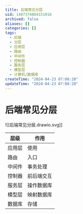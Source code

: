 ```yaml
---
title: 后端常见分层
uid: 1407374884151016
archived: false
aliases: []
categories: []
tags:
  - 后端
  - 分层
  - 应用层
  - 路由
  - 中间件
  - 控制器
  - 服务层
  - 模型层
  - 计算机/数据库
createTime: "2024-04-23 07:08:20"
updateTime: "2024-04-23 07:08:20"
---
```


# 后端常见分层

![[后端常见分层.drawio.svg]]

| 层级   | 作用       |
| ------ | ---------- |
| 应用层 | 使用       |
| 路由   | 入口       |
| 中间件 | 事务处理   |
| 控制器 | 前后端交互 |
| 服务层 | 操作数据库 |
| 模型层 | 映射数据库 |
| 数据库 | 存储       |
